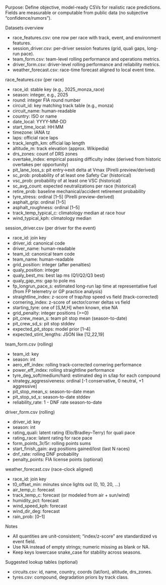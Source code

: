 Purpose: Define objective, model-ready CSVs for realistic race predictions. Fields are measurable or computable from public data (no subjective “confidence/rumors”).

Datasets overview
- race_features.csv: one row per race with track, event, and environment features.
- session_driver.csv: per-driver session features (grid, quali gaps, long-run pace).
- team_form.csv: team-level rolling performance and operations metrics.
- driver_form.csv: driver-level rolling performance and reliability metrics.
- weather_forecast.csv: race-time forecast aligned to local event time.

race_features.csv (per race)
- race_id: stable key (e.g., 2025_monza_race)
- season: integer, e.g., 2025
- round: integer FIA round number
- circuit_id: key matching track table (e.g., monza)
- circuit_name: human-readable
- country: ISO or name
- date_local: YYYY-MM-DD
- start_time_local: HH:MM
- timezone: IANA tz
- laps: official race laps
- track_length_km: official lap length
- altitude_m: track elevation (approx. Wikipedia)
- drs_zones: count of DRS zones
- overtake_index: empirical passing difficulty index (derived from historic overtakes per opportunity)
- pit_lane_loss_s: pit entry→exit delta at Vmax (Pirelli preview/derived)
- sc_prob: probability of at least one Safety Car (historical)
- vsc_prob: probability of at least one VSC (historical)
- sc_avg_count: expected neutralizations per race (historical)
- retire_prob: baseline mechanical/accident retirement probability
- tyre_stress: ordinal [1–5] (Pirelli preview-derived)
- asphalt_grip: ordinal [1–5]
- asphalt_roughness: ordinal [1–5]
- track_temp_typical_c: climatology median at race hour
- wind_typical_kph: climatology median

session_driver.csv (per driver for the event)
- race_id: join key
- driver_id: canonical code
- driver_name: human-readable
- team_id: canonical team code
- team_name: human-readable
- grid_position: integer (after penalties)
- qualy_position: integer
- qualy_best_ms: best lap ms (Q1/Q2/Q3 best)
- qualy_gap_ms: gap to pole ms
- fp_longrun_pace_s: estimated long-run lap time at representative fuel (from FP telemetry or GP practice analysis)
- straightline_index: z-score of trap/top speed vs field (track-corrected)
- cornering_index: z-score of sector/corner deltas vs field
- starting_tyre: one of [S,M,H] when known, else NA
- grid_penalty: integer positions (>=0)
- pit_crew_mean_s: team pit stop mean (season-to-date)
- pit_crew_sd_s: pit stop stddev
- expected_pit_stops: model prior [1–4]
- expected_stint_lengths: JSON like [12,22,19]

team_form.csv (rolling)
- team_id: key
- season: int
- aero_eff_index: rolling track-corrected cornering performance
- power_eff_index: rolling straightline performance
- tyre_deg_soft/medium/hard: estimated deg in s/lap for each compound
- strategy_aggressiveness: ordinal [-1 conservative, 0 neutral, +1 aggressive]
- pit_stop_mean_s: season-to-date mean
- pit_stop_sd_s: season-to-date stddev
- reliability_rate: 1 - DNF rate season-to-date

driver_form.csv (rolling)
- driver_id: key
- season: int
- rating_quali: latent rating (Elo/Bradley–Terry) for quali pace
- rating_race: latent rating for race pace
- form_points_3r/5r: rolling points sums
- start_finish_gain: avg positions gained/lost (last N races)
- dnf_rate: rolling DNF probability
- penalty_points: FIA license points (optional)

weather_forecast.csv (race-clock aligned)
- race_id: join key
- t0_offset_min: minutes since lights out (0, 10, 20, …)
- air_temp_c: forecast
- track_temp_c: forecast (or modeled from air + sun/wind)
- humidity_pct: forecast
- wind_speed_kph: forecast
- wind_dir_deg: forecast
- rain_prob: [0–1]

Notes
- All quantities are unit-consistent; “index/z-score” are standardized vs event field.
- Use NA instead of empty strings; numeric missing as blank or NA.
- Keep keys lowercase snake_case for stability across seasons.

Suggested lookup tables (optional)
- circuits.csv: id, name, country, coords (lat/lon), altitude, drs_zones.
- tyres.csv: compound, degradation priors by track class.

